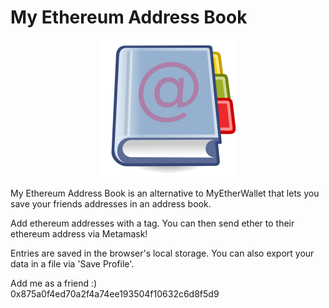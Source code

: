 # My Ethereum Address Book
<p align="center">
  <img src="https://github.com/SamueleA/myethereumaddressbook/blob/master/resources/addressBookImage.png?raw=true" alt="Sublime's custom image"/>
</p>

My Ethereum Address Book is an alternative to MyEtherWallet that lets you save your friends addresses in an address book.

Add ethereum addresses with a tag. You can then send ether to their ethereum address via Metamask!

Entries are saved in the browser's local storage. You can also export your data in a file via 'Save Profile'.

Add me as a friend :) <br/>
0x875a0f4ed70a2f4a74ee193504f10632c6d8f5d9
